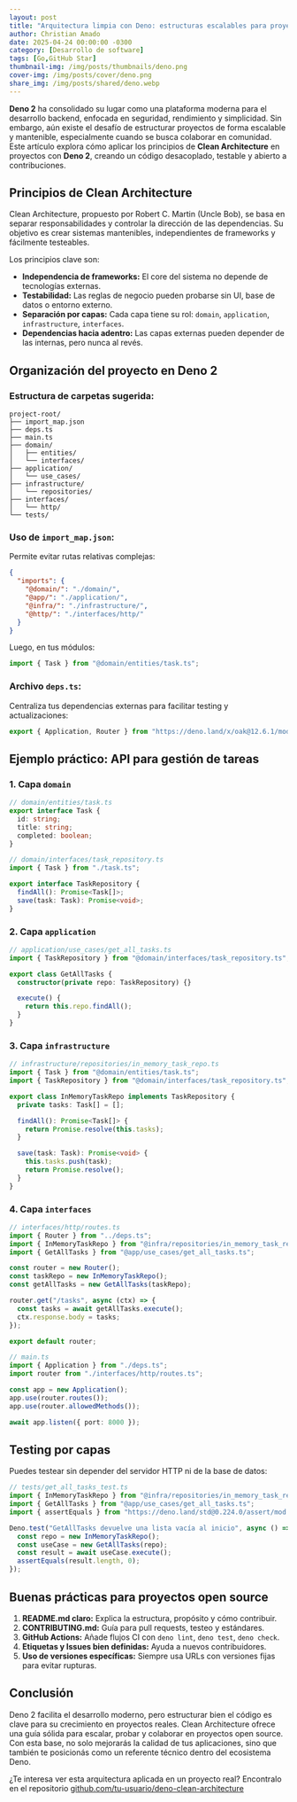 ```yaml
---
layout: post
title: "Arquitectura limpia con Deno: estructuras escalables para proyectos open source"
author: Christian Amado
date: 2025-04-24 00:00:00 -0300
category: [Desarrollo de software]
tags: [Go,GitHub Star]
thumbnail-img: /img/posts/thumbnails/deno.png
cover-img: /img/posts/cover/deno.png
share_img: /img/posts/shared/deno.webp
---
```


**Deno 2** ha consolidado su lugar como una plataforma moderna para el desarrollo backend, enfocada en seguridad, rendimiento y simplicidad. Sin embargo, aún existe el desafío de estructurar proyectos de forma escalable y mantenible, especialmente cuando se busca colaborar en comunidad. Este artículo explora cómo aplicar los principios de **Clean Architecture** en proyectos con **Deno 2**, creando un código desacoplado, testable y abierto a contribuciones.

<!--more-->

## Principios de Clean Architecture

Clean Architecture, propuesto por Robert C. Martin (Uncle Bob), se basa en separar responsabilidades y controlar la dirección de las dependencias. Su objetivo es crear sistemas mantenibles, independientes de frameworks y fácilmente testeables.

Los principios clave son:

- **Independencia de frameworks:** El core del sistema no depende de tecnologías externas.
- **Testabilidad:** Las reglas de negocio pueden probarse sin UI, base de datos o entorno externo.
- **Separación por capas:** Cada capa tiene su rol: `domain`, `application`, `infrastructure`, `interfaces`.
- **Dependencias hacia adentro:** Las capas externas pueden depender de las internas, pero nunca al revés.

## Organización del proyecto en Deno 2

### Estructura de carpetas sugerida:

```
project-root/
├── import_map.json
├── deps.ts
├── main.ts
├── domain/
│   ├── entities/
│   └── interfaces/
├── application/
│   └── use_cases/
├── infrastructure/
│   └── repositories/
├── interfaces/
│   └── http/
└── tests/
```

### Uso de `import_map.json`:

Permite evitar rutas relativas complejas:
```json
{
  "imports": {
    "@domain/": "./domain/",
    "@app/": "./application/",
    "@infra/": "./infrastructure/",
    "@http/": "./interfaces/http/"
  }
}
```

Luego, en tus módulos:
```ts
import { Task } from "@domain/entities/task.ts";
```

### Archivo `deps.ts`:
Centraliza tus dependencias externas para facilitar testing y actualizaciones:
```ts
export { Application, Router } from "https://deno.land/x/oak@12.6.1/mod.ts";
```

## Ejemplo práctico: API para gestión de tareas

### 1. Capa `domain`
```ts
// domain/entities/task.ts
export interface Task {
  id: string;
  title: string;
  completed: boolean;
}
```

```ts
// domain/interfaces/task_repository.ts
import { Task } from "./task.ts";

export interface TaskRepository {
  findAll(): Promise<Task[]>;
  save(task: Task): Promise<void>;
}
```

### 2. Capa `application`
```ts
// application/use_cases/get_all_tasks.ts
import { TaskRepository } from "@domain/interfaces/task_repository.ts";

export class GetAllTasks {
  constructor(private repo: TaskRepository) {}

  execute() {
    return this.repo.findAll();
  }
}
```

### 3. Capa `infrastructure`
```ts
// infrastructure/repositories/in_memory_task_repo.ts
import { Task } from "@domain/entities/task.ts";
import { TaskRepository } from "@domain/interfaces/task_repository.ts";

export class InMemoryTaskRepo implements TaskRepository {
  private tasks: Task[] = [];

  findAll(): Promise<Task[]> {
    return Promise.resolve(this.tasks);
  }

  save(task: Task): Promise<void> {
    this.tasks.push(task);
    return Promise.resolve();
  }
}
```

### 4. Capa `interfaces`
```ts
// interfaces/http/routes.ts
import { Router } from "../deps.ts";
import { InMemoryTaskRepo } from "@infra/repositories/in_memory_task_repo.ts";
import { GetAllTasks } from "@app/use_cases/get_all_tasks.ts";

const router = new Router();
const taskRepo = new InMemoryTaskRepo();
const getAllTasks = new GetAllTasks(taskRepo);

router.get("/tasks", async (ctx) => {
  const tasks = await getAllTasks.execute();
  ctx.response.body = tasks;
});

export default router;
```

```ts
// main.ts
import { Application } from "./deps.ts";
import router from "./interfaces/http/routes.ts";

const app = new Application();
app.use(router.routes());
app.use(router.allowedMethods());

await app.listen({ port: 8000 });
```

## Testing por capas

Puedes testear sin depender del servidor HTTP ni de la base de datos:

```ts
// tests/get_all_tasks_test.ts
import { InMemoryTaskRepo } from "@infra/repositories/in_memory_task_repo.ts";
import { GetAllTasks } from "@app/use_cases/get_all_tasks.ts";
import { assertEquals } from "https://deno.land/std@0.224.0/assert/mod.ts";

Deno.test("GetAllTasks devuelve una lista vacía al inicio", async () => {
  const repo = new InMemoryTaskRepo();
  const useCase = new GetAllTasks(repo);
  const result = await useCase.execute();
  assertEquals(result.length, 0);
});
```

## Buenas prácticas para proyectos open source

1. **README.md claro:** Explica la estructura, propósito y cómo contribuir.
2. **CONTRIBUTING.md:** Guía para pull requests, testeo y estándares.
3. **GitHub Actions:** Añade flujos CI con `deno lint`, `deno test`, `deno check`.
4. **Etiquetas y Issues bien definidas:** Ayuda a nuevos contribuidores.
5. **Uso de versiones específicas:** Siempre usa URLs con versiones fijas para evitar rupturas.

## Conclusión

Deno 2 facilita el desarrollo moderno, pero estructurar bien el código es clave para su crecimiento en proyectos reales. Clean Architecture ofrece una guía sólida para escalar, probar y colaborar en proyectos open source. Con esta base, no solo mejorarás la calidad de tus aplicaciones, sino que también te posicionás como un referente técnico dentro del ecosistema Deno.

¿Te interesa ver esta arquitectura aplicada en un proyecto real? Encontralo en el repositorio [github.com/tu-usuario/deno-clean-architecture](https://github.com/tu-usuario/deno-clean-architecture)